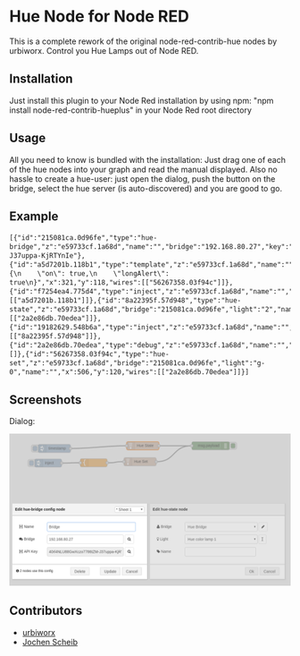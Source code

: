 # Hue Node for Node RED
This is a complete rework of the original node-red-contrib-hue nodes by urbiworx.
Control you Hue Lamps out of Node RED.

## Installation
Just install this plugin to your Node Red installation by using npm: "npm install node-red-contrib-hueplus" in your Node Red root directory

## Usage
All you need to know is bundled with the installation: Just drag one of each of the hue nodes into your graph and read the manual displayed. Also no hassle to create a hue-user: just open the dialog, push the button on the bridge, select the hue server (is auto-discovered) and you are good to go.

## Example

```
[{"id":"215081ca.0d96fe","type":"hue-bridge","z":"e59733cf.1a68d","name":"","bridge":"192.168.80.27","key":"40rl4NLU88GwXczo7786tZM-J37uppa-KjRTYnIe"},{"id":"a5d7201b.118b1","type":"template","z":"e59733cf.1a68d","name":"","field":"payload","fieldType":"msg","format":"json","syntax":"mustache","template":"{\n    \"on\": true,\n    \"longAlert\": true\n}","x":321,"y":118,"wires":[["56267358.03f94c"]]},{"id":"f7254ea4.775d4","type":"inject","z":"e59733cf.1a68d","name":"","topic":"","payload":"","payloadType":"str","repeat":"","crontab":"","once":false,"x":152,"y":119,"wires":[["a5d7201b.118b1"]]},{"id":"8a22395f.57d948","type":"hue-state","z":"e59733cf.1a68d","bridge":"215081ca.0d96fe","light":"2","name":"","x":503,"y":55,"wires":[["2a2e86db.70edea"]]},{"id":"19182629.548b6a","type":"inject","z":"e59733cf.1a68d","name":"","topic":"","payload":"","payloadType":"str","repeat":"","crontab":"","once":false,"x":165,"y":65,"wires":[["8a22395f.57d948"]]},{"id":"2a2e86db.70edea","type":"debug","z":"e59733cf.1a68d","name":"","active":true,"console":"false","complete":"false","x":755,"y":55,"wires":[]},{"id":"56267358.03f94c","type":"hue-set","z":"e59733cf.1a68d","bridge":"215081ca.0d96fe","light":"g-0","name":"","x":506,"y":120,"wires":[["2a2e86db.70edea"]]}]
```

## Screenshots

Dialog:

![Dialog](./docs/dialog.png)

## Contributors
- [urbiworx](https://github.com/urbiworx)
- [Jochen Scheib](https://github.com/mapero)
